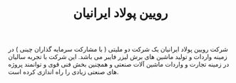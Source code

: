﻿---
layout: post
title: رویین پولاد ایرانیان
name_en: roien-polad
company_slug: roien-polad
logo: 
cover: 
company_count:
founded:
location: ""
total_review: 
total_interview: 
salary_avg: 
salary_min: 
salary_max: 
rate: 
view_count: 
industry: تولید و صنایع
city: تهران, تهران
size_en: S
size: 10-2 نفر
site: https://fibertechco.com
---

شرکت رویین پولاد ایرانیان یک شرکت دو ملیتی ( با مشارکت سرمایه گذاران چینی ) در زمینه واردات و تولید ماشین های برش لیزر فایبر می باشد.
این شرکت با تجربه سالیان در زمینه تجارت و واردات ماشین آلات صنعتی و همچنین بخش فنی قوی و توانمند پروژه های صنعتی زیادی را راه اندازی کرده است.
